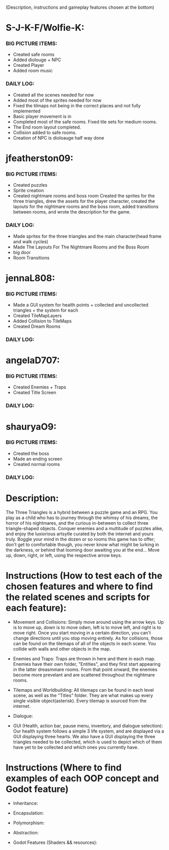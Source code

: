 (Description, instructions and gameplay features chosen at the bottom)
# S-J-K-F/Wolfie-K:
### BIG PICTURE ITEMS:
- Created safe rooms
- Added diolouge + NPC
- Created Player
- Added room music
### DAILY LOG:
- Created all the scenes needed for now
- Added most of the sprites needed for now
- Fixed the tilmaps not being in the correct places and not fully implemented
- Basic player movement is in
- Completed most of the safe rooms. Fixed tile sets for medium rooms.
- The End room layout completed.
- Collision added to safe rooms.
- Creation of NPC is dioloauge half way done

# jfeatherston09:
### BIG PICTURE ITEMS: 
- Created puzzles
- Sprite creation
- Created nightmare rooms and boss room
Created the sprites for the three triangles, drew the assets for the player character, created the layouts for the nightmare rooms and the boss room, added transitions between rooms, and wrote the description for the game.
### DAILY LOG:
- Made sprites for the three triangles and the main character(head frame and walk cycles)
- Made The Layouts For The Nightmare Rooms and the Boss Room
- big door
- Room Transitions

# jennaL808:
### BIG PICTURE ITEMS:
- Made a GUI system for health points + collected and uncollected triangles + the system for each
- Created TileMapLayers
- Added Collision to TileMaps
- Created Dream Rooms
### DAILY LOG:

# angelaD707:
### BIG PICTURE ITEMS:
- Created Enemies + Traps
-  Created Title Screen
### DAILY LOG:
# shauryaO9:
### BIG PICTURE ITEMS:
- Created the boss
- Made an ending screen
- Created normal rooms
### DAILY LOG:
# Description: 
The Three Triangles is a hybrid between a puzzle game and an RPG. You play as a child who has to journey through the whimsy of his dreams, the horror of his nightmares, and the curious in-between to collect three triangle-shaped objects. Conquer enemies and a multitude of puzzles alike, and enjoy the luxiorious artsytle curated by both the internet and yours truly. Boggle your mind in the dozen or so rooms this game has to offer; don't get to comfortable though, you never know what might be lurking in the darkness, or behind that looming door awaiting you at the end... Move up, down, right, or left, using the respective arrow keys.

# Instructions (How to test each of the chosen features and where to find the related scenes and scripts for each feature):
- Movement and Collisions: Simply move around using the arrow keys. Up is to move up, down is to move odwn, left is to move left, and right is to move right. Once you start moving in a certain direction, you can't change directions until you stop moving entirely. As for collisions, those can be found on the tilemaps of all of the objects in each scene. You collide with walls and other objects in the map.

- Enemies and Traps: Traps are thrown in here and there in each map. Enemies have their own folder, "Entities", and they first start appearing in the latter dreasmmare rooms. From that point onward, the enemies become more prevelant and are scattered throughout the nightmare rooms.

- Tilemaps and Worldbuilding: All tilemaps can be found in each level scene, as well as the "Titles" folder. They are what makes up every single visible object(asterisk). Every tilemap is sourced from the internet. 

- Dialogue: 

- GUI (Health, action bar, pause menu, inventory, and dialogue selection): Our health system follows a simple 3 life system, and are displayed via a GUI displaying three hearts. We also have a GUI displaying the three triangles needed to be collected, which is used to depict which of them have yet to be collected and which ones you currently have.

# Instructions (Where to find examples of each OOP concept and Godot feature)
- Inheritance:

- Encapsulation:

- Polymorphism:

- Abstraction:

- Godot Features (Shaders && resources):
